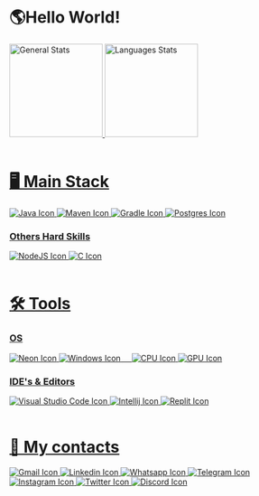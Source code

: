 # 🌎Hello World!

<div>
  <a href="https://github.com/SandroSmarzaro">
  <img height=165em alt="General Stats" src="https://github-readme-stats.vercel.app/api?username=SandroSmarzaro&include_all_commits=true&count_private=true&show_icons=true&theme=radical"/>
  <img height=165em alt="Languages Stats" src="https://github-readme-stats.vercel.app/api/top-langs/?username=SandroSmarzaro&langs_count=10&layout=compact&theme=radical"/>
</div>

<br/>
  
# 🖥️ Main Stack
<div>
  <img alt="Java Icon" src="https://img.shields.io/badge/Java-ED8B00?style=for-the-badge&logo=java&logoColor=white" />
  <img alt="Maven Icon" src="https://img.shields.io/badge/maven-C71A36?style=for-the-badge&logo=apachemaven&logoColor=white" />
  <img alt="Gradle Icon" src="https://img.shields.io/badge/gradle-02303A?style=for-the-badge&logo=gradle&logoColor=white"/>
  <img alt="Postgres Icon" src="https://img.shields.io/badge/PostgreSQL-316192?style=for-the-badge&logo=postgresql&logoColor=white"/>
</div>

### Others Hard Skills
<div>
  <img alt="NodeJS Icon" src="https://img.shields.io/badge/Node.js-339933?style=for-the-badge&logo=nodedotjs&logoColor=white" />
  <img alt="C Icon" src="https://img.shields.io/badge/C-00599C?style=for-the-badge&logo=c&logoColor=white"/>
</div>

<br/>
  
# 🛠️ Tools
### OS
<div>
  <img alt="Neon Icon" src="https://img.shields.io/badge/KDE_Neon-E95420?style=for-the-badge&logo=ubuntu&logoColor=white" />
  <img alt="Windows Icon" src="https://img.shields.io/badge/Windows-0078D6?style=for-the-badge&logo=windows&logoColor=white" />
  &nbsp;&nbsp;&nbsp;
  <img alt="CPU Icon" src="https://img.shields.io/badge/AMD-Ryzen_5_1600AF-ED1C24?style=for-the-badge&logo=amd&logoColor=white"/>
  <img alt="GPU Icon" src="https://img.shields.io/badge/AMD-Radeon_R9_270X-ED1C24?style=for-the-badge&logo=amd&logoColor=white"/>
  <br/>
</div>

### IDE's & Editors
<div>
  <img alt="Visual Studio Code Icon" src="https://img.shields.io/badge/Visual_Studio_Code-0078D4?style=for-the-badge&logo=visual%20studio%20code&logoColor=white" />
  <img alt="Intellij Icon" src="https://img.shields.io/badge/IntelliJ_IDEA-000000.svg?style=for-the-badge&logo=intellij-idea&logoColor=white"/>
  <a href="https://replit.com/@SandroSmarzaro" target="_blank"/>
  <img alt="Replit Icon" src="https://img.shields.io/badge/replit-667881?style=for-the-badge&logo=replit&logoColor=white"/>
</div>

<br/>

# 📲 My contacts
<div>
  <a href="mailto:sansmarzaro@gmail.com" target="_blank"/><img alt="Gmail Icon" src="https://img.shields.io/badge/Gmail-D14836?style=for-the-badge&logo=gmail&logoColor=white"/>
  <a href="https://www.linkedin.com/in/sandrosmarzaro/" target="_blank"/><img alt="Linkedin Icon" src="https://img.shields.io/badge/LinkedIn-0077B5?style=for-the-badge&logo=linkedin&logoColor=white"/>
  <wbr>
  <a href="https://api.whatsapp.com/send?phone=5528999223882&text=Ol%C3%A1%20Sandro!%20Vim%20pelo%20seu%20perfil%20do%20GitHub" target="_blank"/><img alt="Whatsapp Icon" src="https://img.shields.io/badge/WhatsApp-25D366?style=for-the-badge&logo=whatsapp&logoColor=white"/>
  <a href="https://t.me/SandroSmarzaro" target="_blank"/><img alt="Telegram Icon" src="https://img.shields.io/badge/Telegram-2CA5E0?style=for-the-badge&logo=telegram&logoColor=white"/>
  <wbr>
  <a href="https://www.instagram.com/sandrosmarzaro/" target="_blank"/><img alt="Instagram Icon" src="https://img.shields.io/badge/Instagram-E4405F?style=for-the-badge&logo=instagram&logoColor=white"/>
  <a href="https://twitter.com/sandrosmarzaro" target="_blank"/><img alt="Twitter Icon" src="https://img.shields.io/badge/Twitter-1DA1F2?style=for-the-badge&logo=twitter&logoColor=white"/>
  <wbr>
  <a href="https://discord.com/app" target="_blank"/><img alt="Discord Icon" src="https://dcbadge.vercel.app/api/shield/258576911762980864"/>
<div/>
